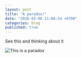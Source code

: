 ```yaml
---
layout: post
title: "A paradox!"
date: "2016-03-06 11:08:54 +0700"
categories: blog
published: true
---
```


See this and thinking about it

![This is a paradox]({{site.baseurl}}/images/commitstrip1.jpg)

